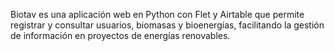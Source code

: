 Biotav es una aplicación web en Python con Flet y Airtable que permite registrar y consultar usuarios, biomasas y bioenergías, facilitando la gestión de información en proyectos de energías renovables.
